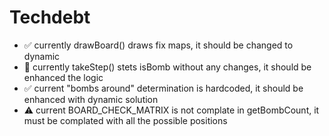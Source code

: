 # Techdebt 
- ✅ currently drawBoard() draws fix maps, it should be changed to dynamic
- 🚧 currently takeStep() stets isBomb without any changes, it should be enhanced the logic
- ✅ current "bombs around" determination is hardcoded, it should be enhanced with dynamic solution
- ⚠️ current BOARD_CHECK_MATRIX is not complate in getBombCount, it must be complated with all the possible positions